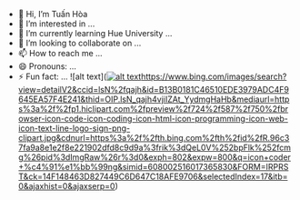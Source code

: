 - 👋 Hi, I’m Tuấn Hòa 
- 👀 I’m interested in ...
- 🌱 I’m currently learning Hue University ...
- 💞️ I’m looking to collaborate on ...
- 📫 How to reach me ...
- 😄 Pronouns: ...
- ⚡ Fun fact: ...
![alt text]([![alt text](http://url/to/img.png)](https://www.bing.com/images/search?view=detailV2&ccid=lsN%2fqajh&id=B13B0181C46510EDE3979ADC4F9645EA57F4E241&thid=OIP.lsN_qajh4vjiIZAt_YydmgHaHb&mediaurl=https%3a%2f%2fp1.hiclipart.com%2fpreview%2f724%2f587%2f750%2fbrowser-icon-code-icon-coding-icon-html-icon-programming-icon-web-icon-text-line-logo-sign-png-clipart.jpg&cdnurl=https%3a%2f%2fth.bing.com%2fth%2fid%2fR.96c37fa9a8e1e2f8e221902dfd8c9d9a%3frik%3dQeL0V%252bpFlk%252fcmg%26pid%3dImgRaw%26r%3d0&exph=802&expw=800&q=icon+coder+%c4%91%e1%bb%99ng&simid=608002516017365830&FORM=IRPRST&ck=14F148463D827449C6D647C18AFE9706&selectedIndex=17&itb=0&ajaxhist=0&ajaxserp=0)https://www.bing.com/images/search?view=detailV2&ccid=lsN%2fqajh&id=B13B0181C46510EDE3979ADC4F9645EA57F4E241&thid=OIP.lsN_qajh4vjiIZAt_YydmgHaHb&mediaurl=https%3a%2f%2fp1.hiclipart.com%2fpreview%2f724%2f587%2f750%2fbrowser-icon-code-icon-coding-icon-html-icon-programming-icon-web-icon-text-line-logo-sign-png-clipart.jpg&cdnurl=https%3a%2f%2fth.bing.com%2fth%2fid%2fR.96c37fa9a8e1e2f8e221902dfd8c9d9a%3frik%3dQeL0V%252bpFlk%252fcmg%26pid%3dImgRaw%26r%3d0&exph=802&expw=800&q=icon+coder+%c4%91%e1%bb%99ng&simid=608002516017365830&FORM=IRPRST&ck=14F148463D827449C6D647C18AFE9706&selectedIndex=17&itb=0&ajaxhist=0&ajaxserp=0)
<!---
AnhTuan30012005/AnhTuan30012005 is a ✨ special ✨ repository because its `README.md` (this file) appears on your GitHub profile.
You can click the Preview link to take a look at your changes.
--->
